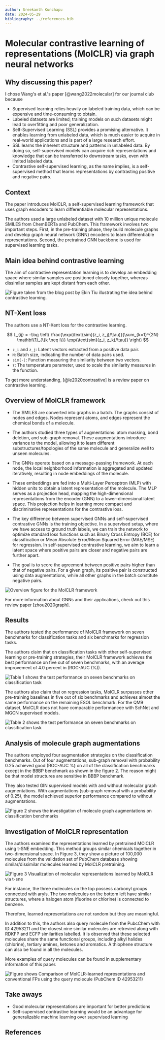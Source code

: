 ```yaml
---
author: Sreekanth Kunchapu
date: 2024-05-29
bibliography: ../references.bib
---
```


# Molecular contrastive learning of representations (MolCLR) via graph neural networks

## Why discussing this paper? 

I chose Wang's et al.'s paper [@wang2022molecular] for our journal club because

- Supervised learning relies heavily on labeled training data, which can be expensive and time-consuming to obtain.
- Labeled datasets are limited; training models on such datasets might lead to overfitting and poor generalization.
- Self-Supervised Learning (SSL) provides a promising alternative. It enables learning from unlabeled data, which is much easier to acquire in real-world applications and is part of a large research effort.
- SSL learns the inherent structure and patterns in unlabeled data. By doing so, self-supervised models can acquire rich representations and knowledge that can be transferred to downstream tasks, even with limited labeled data.
- Contrastive self-supervised learning, as the name implies, is a self-supervised method that learns representations by contrasting positive and negative pairs.

## Context

The paper introduces MolCLR, a self-supervised learning framework that uses graph encoders to learn differentiable molecular representations.

The authors used a large unlabeled dataset with 10 million unique molecule SMILES from ChemBERTa and PubChem. This framework involves two important steps. First, in the pre-training phase, they build molecule graphs and develop graph neural network (GNN) encoders to learn differentiable representations. Second, the pretrained GNN backbone is used for supervised learning tasks.

## Main idea behind contrastive learning
The aim of contrastive representation learning is to develop an embedding space where similar samples are positioned closely together, whereas dissimilar samples are kept distant from each other.

![Figure taken from the blog post by Ekin Tiu illustrating the idea behind contrastive learning.](MolCLR_2024_images/Constrative_learning.png)

## NT-Xent loss

The authors use a NT-Xent loss for the contrastive learning.

$$
L_{ij} = -\log \left( \frac{\exp(\text{sim}(z_i, z_j)/\tau)}{\sum_{k=1}^{2N} \mathbf{1}_{\{k \neq i\}} \exp(\text{sim}(z_i, z_k)/\tau)} \right)
$$

- `z_i` and `z_j`: Latent vectors extracted from a positive data pair.
- `N`: Batch size, indicating the number of data pairs used.
- `sim(⋅)`: Function measuring the similarity between two vectors.
- `τ`: The temperature parameter, used to scale the similarity measures in the function.

To get more understanding, [@le2020contrastive] is a review paper on contrastive learning.

## Overview of MolCLR framework

- The SMILES are converted into graphs in a batch. The graphs consist of nodes and edges. Nodes represent atoms, and edges represent the chemical bonds of a molecule.

- The authors studied three types of augmentations: atom masking, bond deletion, and sub-graph removal. These augmentations introduce variance to the model, allowing it to learn different substructures/topologies of the same molecule and generalize well to unseen molecules.

- The GNNs operate based on a message-passing framework. At each node, the local neighborhood information is aggregated and updated iteratively, resulting in node embeddings of the molecule.

- These embeddings are fed into a Multi-Layer Perceptron (MLP) with hidden units to obtain a latent representation of the molecule. The MLP serves as a projection head, mapping the high-dimensional representations from the encoder (GNN) to a lower-dimensional latent space. This projection helps in learning more compact and discriminative representations for the contrastive loss.

- The key difference between supervised GNNs and self-supervised contrastive GNNs is the training objective. In a supervised setup, where we have access to ground truth labels, we can train the network to optimize standard loss functions such as Binary Cross Entropy (BCE) for classification or Mean Absolute Error/Mean Squared Error (MAE/MSE) for regression. In self-supervised contrastive learning, we aim to learn a latent space where positive pairs are closer and negative pairs are further apart.

- The goal is to score the agreement between positive pairs higher than that of negative pairs. For a given graph, its positive pair is constructed using data augmentations, while all other graphs in the batch constitute negative pairs.

![Overview figure for the MolCLR framework](MolCLR_2024_images/Overview_figure_MolCLR.png)

For more information about GNNs and their applications, check out this review paper [zhou2020graph].

## Results
The authors tested the performance of MolCLR framework on seven benchmarks for classification tasks and six benchmarks for regression tasks.

The authors claim that on classification tasks with other self-supervised learning or pre-training strategies, their MolCLR framework achieves the best performance on five out of seven benchmarks, with an average improvement of 4.0 percent in (ROC-AUC (%)).

![Table 1 shows the test performance on seven benchmarks on classification task](MolCLR_2024_images/classifion_benchmark.png) 

The authors also claim that on regression tasks, MolCLR surpasses other pre-training baselines in five out of six benchmarks and achieves almost the same performance on the remaining ESOL benchmark. For the QM9 dataset, MolCLR does not have comparable performancee with SchNet and MGCN supervised models.

![Table 2 shows the test performance on seven benchmarks on classification task](MolCLR_2024_images/regression_benchmark.png)

## Analysis of molecule graph augmentations
The authors employed four augmentation strategies on the classification benchmarks. Out of four augmentations, sub-graph removal with probability 0.25 achieved good (ROC-AUC %) on all of the classification benchmarks except in the BBBP benchmark as shown in the figure 2.
The reason might be that model structures are sensitive in BBBP benchmark.

They also tested GIN supervised models with and without molecular graph augmentations. With augmentations (sub-graph removal with a probability of 0.25), the model achieved superior performance compared to without augmentations.

![Figure 2 shows the investigation of molecule graph augmentations on classification benchmarks](MolCLR_2024_images/Augmentation_analysis.png)

## Investigation of MolCLR representation
The authors examined the representations learned by pretrained MOlCLR using t-SNE embedding. This method groups similar chemicals together in two-dimensional space. In Figure 3, they show a picture of 100,000 molecules from the validation set of PubChem database showing similar/dissimilar molecules learned by MolCLR pretraining. 

![Figure 3 Visualization of molecular representations learned by MolCLR via t-sne](MolCLR_2024_images/T-SNE_visualization.png)

For instance, the three molecules on the top possess carbonyl groups connected with aryls. The two molecules on the bottom left have similar structures, where a halogen atom (fluorine or chlorine) is connected to benzene.

Therefore, learned representations are not random but they are meaningful.

In addition to this, the authors also query molecule from the PubcChem with ID 42953211 and the closest nine similar molecules are retrevied along with RDKFP and ECFP similarities labelled. It is observed that these selected molecules share the same functional groups, including alkyl halides (chlorine), tertiary amines, ketones and aromatics. A thiophene structure can also be found in all the molecules.

More examples of query molecules can be found in supplementary information of this paper.

![Figure shows Comparison of MolCLR-learned representations and conventional FPs using the query molecule (PubChem ID 42953211)](MolCLR_2024_images/Query_molecule.png)

## Take aways 

- Good molecular representations are important for better predictions
- Self-supervised contrastive learning would be an advantage for generalizable machine learning over supervised learning

## References
